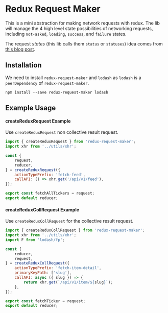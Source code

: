 # Redux Request Maker

This is a mini abstraction for making network requests with redux. The lib will manage the 4 high level state possibilities of networking requests, including `not-asked`, `loading`, `success`, and `failure` states.

The request *states* (this lib calls them `status` or `statuses`) idea comes from [this blog post](http://blog.jenkster.com/2016/06/how-elm-slays-a-ui-antipattern.html).

## Installation

We need to install `redux-request-maker` and `lodash` as `lodash` is a `peerDependency` of `redux-request-maker`.

```
npm install --save redux-request-maker lodash
```

## Example Usage

#### createReduxRequest Example

Use `createReduxRequest` non collective result request.

```js
import { createReduxRequest } from 'redux-request-maker';
import xhr from '../utils/xhr';

const {
    request,
    reducer,
} = createReduxRequest({
    actionTypePrefix: 'fetch-feed',
    callAPI: () => xhr.get('/api/v1/feed'),
});

export const fetchAllTickers = request;
export default reducer;
```

#### createReduxCollRequest Example

Use `createReduxCollRequest` for the collective result request.

```js
import { createReduxCollRequest } from 'redux-request-maker';
import xhr from '../utils/xhr';
import F from 'lodash/fp';

const {
    reducer,
    request,
} = createReduxCollRequest({
    actionTypePrefix: 'fetch-item-detail',
    primaryKeyPath: ['slug'],
    callAPI: async ({ slug }) => {
        return xhr.get(`/api/v1/item/${slug}`);
    },
});

export const fetchTicker = request;
export default reducer;
```




